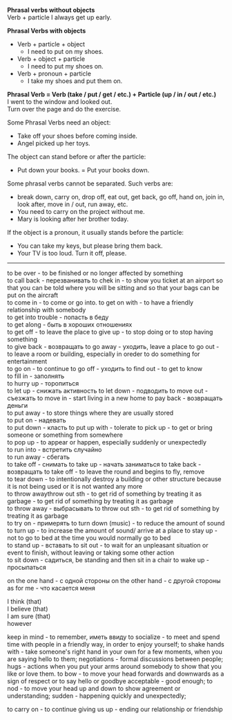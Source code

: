 **Phrasal verbs without objects**  
Verb + particle	I always get up early.  

**Phrasal Verbs with objects**  
* Verb + particle + object  
    * I need to put on my shoes.
* Verb + object + particle  
  * I need to put my shoes on.
* Verb + pronoun + particle 
  * I take my shoes and put them on. 

**Phrasal Verb = Verb (take / put / get / etc.) + Particle (up / in / out / etc.)**  
I went to the window and looked out.  
Turn over the page and do the exercise.  

Some Phrasal Verbs need an object:
* Take off your shoes before coming inside.
* Angel picked up her toys.
  
The object can stand before or after the particle:
* Put down your books. = Put your books down.
  
Some phrasal verbs cannot be separated. Such verbs are:
* break down, carry on, drop off, eat out, get back, go off, hand on, join in, look after, move in / out, run away, etc.
* You need to carry on the project without me.
* Mary is looking after her brother today.

If the object is a pronoun, it usually stands before the particle:
* You can take my keys, but please bring them back.
* Your TV is too loud. Turn it off, please.
---

to be over - to be finished or no longer affected by something  
to call back - перезванивать 
to chek in -	to show you ticket at an airport so that you can be told where you will be sitting and so that your bags can be put on the aircraft  
to come in - to come or go into. 
to get on with - to have a friendly relationship with somebody  
to get into trouble	- попасть в беду  
to get along - быть в хороших отношениях  
to get off - to leave the place
to give up - to stop doing or to stop having something  
to give back - возвращать 
to go away	- уходить, leave a place 
to go out -	to leave a room or building, especially in oreder to do something for entertainment  
to go on -	to continue
to go off - уходить
to find out	- to get to know   
to fill in	- заполнять  
to hurry up	- торопиться  
to let up - снижать активность
to let down - подводить
to move out	- съезжать 
to move in - start living in a new home
to pay back - возвращать деньги  
to put away	- to store things where they are usually stored  
to put on	- надевать  
to put down - класть
to put up with - tolerate
to pick up - to get or bring someone or something from somewhere  
to pop up -	to appear or happen, especially suddenly or unexpectedly  
to run into	- встретить случайно  
to run away	- сбегать  
to take off - снимать
to take up - начать заниматься
to take back - возвращать
to take off -	to leave the round and begins to fly, remove  
to tear down -	to intentionally destroy  a building or other structure because it is not being used or it is not wanted any more   
to throw awaythrow out sth	- to get rid of something by treating it as garbage   	- to get rid of something by treating it as garbage  
to throw away - выбрасывать
to throw out sth	- to get rid of something by treating it as garbage   
to try on - примерять
to turn down (music) - to reduce the amount of sound  
to turn up - to increase the amount of sound/ arrive at a place
to stay up - not to go to bed at the time you would normally go to bed  
to stand up - вставать
to sit out -	to wait for an unpleasant situation or event to finish, without leaving or taking some other action  
to sit down - садиться, be standing and then sit in a chair
to wake up - просыпаться


on the one hand - с одной стороны
on the other hand - с другой стороны
as for me - что касается меня

I think (that)  
I believe (that)  
I am sure (that)  
however  

keep in mind - to remember, иметь ввиду
to socialize - to meet and spend time with people in a friendly way, in order to enjoy yourself;
to shake hands with - take someone's right hand in your own for a few moments, when you are saying hello to them;
negotiations - formal discussions between people;
hugs - actions when you put your arms around somebody to show that you like or love them.
to bow - to move your head forwards and downwards as a sign of respect or to say hello or goodbye
acceptable - good enough;
to nod - to move your head up and down to show agreement or understanding;
sudden - happening quickly and unexpectedly;

to carry on - to continue
giving us up - ending our relationship or friendship